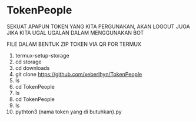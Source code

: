 # TokenPeople
SEKUAT APAPUN TOKEN YANG KITA PERGUNAKAN, AKAN LOGOUT JUGA JIKA KITA UGAL UGALAN DALAM MENGGUNAKAN BOT


FILE DALAM BENTUK ZIP
TOKEN VIA QR FOR TERMUX

1. termux-setup-storage
2. cd storage
3. cd downloads
4. git clone https://github.com/xeberlhyn/TokenPeople
5. ls
6. cd TokenPeople
7. ls
8. cd TokenPeople 
9. ls
10. pythton3 (nama token yang di butuhkan).py

